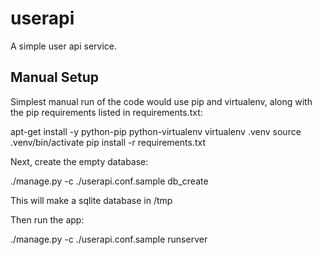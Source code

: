 # userapi #

A simple user api service.

## Manual Setup ##

Simplest manual run of the code would use pip and virtualenv, along
with the pip requirements listed in requirements.txt:

apt-get install -y python-pip python-virtualenv
virtualenv .venv
source .venv/bin/activate
pip install -r requirements.txt

Next, create the empty database:

./manage.py -c ./userapi.conf.sample db_create

This will make a sqlite database in /tmp

Then run the app:

./manage.py -c ./userapi.conf.sample runserver
